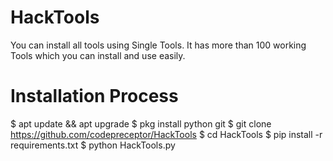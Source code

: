 # HackTools
You can install all tools using Single Tools.
It has more than 100 working Tools which you can install and use easily.



# Installation Process

$ apt update && apt upgrade 
$ pkg install python git
$ git clone https://github.com/codepreceptor/HackTools
$ cd HackTools
$ pip install -r requirements.txt
$ python HackTools.py
